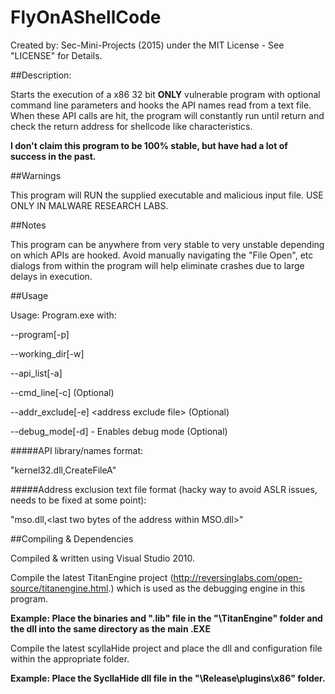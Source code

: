 # FlyOnAShellCode

Created by: Sec-Mini-Projects (2015) under the MIT License - See "LICENSE" for Details. 

##Description:

Starts the execution of a x86 32 bit **ONLY** vulnerable program with optional command line parameters and hooks the API names read from a text file.  When these API calls are hit, the program will constantly run until return and check the return address for shellcode like characteristics.

**I don't claim this program to be 100% stable, but have had a lot of success in the past.**

##Warnings

This program will RUN the supplied executable and malicious input file. USE ONLY IN MALWARE RESEARCH LABS.

##Notes

This program can be anywhere from very stable to very unstable depending on which APIs are hooked.
Avoid manually navigating the "File Open", etc dialogs from within the program will help eliminate crashes due to large delays in execution.

##Usage

Usage: Program.exe with:

--program[-p] <Program full path and name>

--working_dir[-w] <working directory>

--api_list[-a] <API hook list path and name>

--cmd_line[-c] <Cmd line arguments> (Optional)

--addr_exclude[-e] \<address exclude file> (Optional)

--debug_mode[-d] - Enables debug mode (Optional)


#####API library/names format:

"kernel32.dll,CreateFileA"

#####Address exclusion text file format (hacky way to avoid ASLR issues, needs to be fixed at some point):

"mso.dll,\<last two bytes of the address within MSO.dll\>"

##Compiling & Dependencies

Compiled & written using Visual Studio 2010.

Compile the latest TitanEngine project (http://reversinglabs.com/open-source/titanengine.html.) which is used as the debugging engine in this program.

**Example: Place the binaries and ".lib" file in the "<root>\TitanEngine\" folder and the dll into the same directory as the main .EXE**

Compile the latest scyllaHide project and place the dll and configuration file within the appropriate folder.

**Example: Place the SycllaHide dll file in the "<root>\Release\plugins\x86\" folder.**
